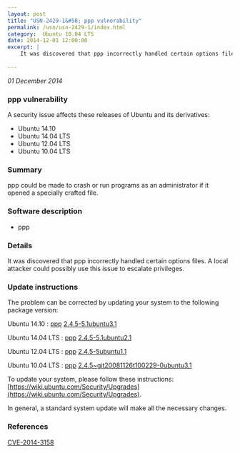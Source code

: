 ```yaml
---
layout: post
title: "USN-2429-1&#58; ppp vulnerability"
permalink: /usn/usn-2429-1/index.html
category:  Ubuntu 10.04 LTS
date: 2014-12-01 12:00:00
excerpt: |
    It was discovered that ppp incorrectly handled certain options files. A local attacker could possibly use this issue to escalate privileges. 
    
--- 
```

 
 

*01 December 2014*

### ppp vulnerability

A security issue affects these releases of Ubuntu and its derivatives:

* Ubuntu 14.10
* Ubuntu 14.04 LTS
* Ubuntu 12.04 LTS
* Ubuntu 10.04 LTS

### Summary

ppp could be made to crash or run programs as an administrator if it opened a specially crafted file.

### Software description

* ppp 

### Details

It was discovered that ppp incorrectly handled certain options files. A local attacker could possibly use this issue to escalate privileges. 

### Update instructions

The problem can be corrected by updating your system to the following package version:

Ubuntu 14.10
 : [ppp](https://launchpad.net/ubuntu/+source/ppp) <span> [2.4.5-5.1ubuntu3.1](https://launchpad.net/ubuntu/+source/ppp/2.4.5-5.1ubuntu3.1) </span> 

Ubuntu 14.04 LTS
 : [ppp](https://launchpad.net/ubuntu/+source/ppp) <span> [2.4.5-5.1ubuntu2.1](https://launchpad.net/ubuntu/+source/ppp/2.4.5-5.1ubuntu2.1) </span> 

Ubuntu 12.04 LTS
 : [ppp](https://launchpad.net/ubuntu/+source/ppp) <span> [2.4.5-5ubuntu1.1](https://launchpad.net/ubuntu/+source/ppp/2.4.5-5ubuntu1.1) </span> 

Ubuntu 10.04 LTS
 : [ppp](https://launchpad.net/ubuntu/+source/ppp) <span> [2.4.5~git20081126t100229-0ubuntu3.1](https://launchpad.net/ubuntu/+source/ppp/2.4.5~git20081126t100229-0ubuntu3.1) </span> 

To update your system, please follow these instructions: [https://wiki.ubuntu.com/Security/Upgrades](https://wiki.ubuntu.com/Security/Upgrades).

In general, a standard system update will make all the necessary changes. 

### References

 
 [CVE-2014-3158](http://people.ubuntu.com/~ubuntu-security/cve/CVE-2014-3158)
 

